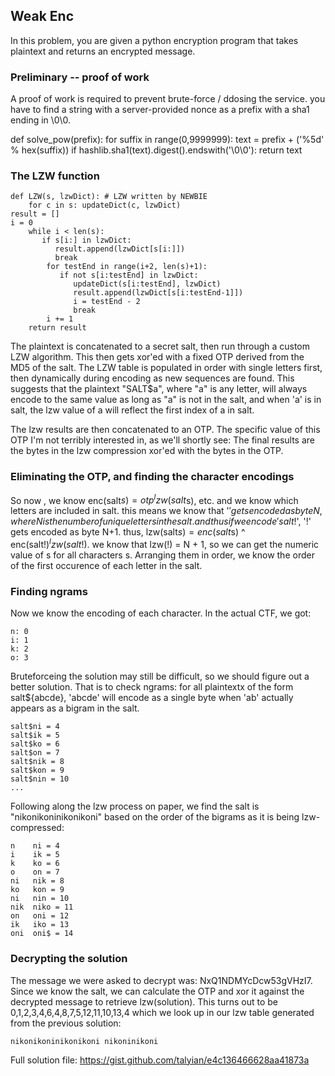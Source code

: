Weak Enc
--------

In this problem, you are given a python encryption program that takes plaintext and returns an encrypted message.

###  Preliminary -- proof of work

A proof of work is required to prevent brute-force / ddosing the service. you have to find a string with a server-provided nonce as a prefix with a sha1 ending in \0\0. 

def solve_pow(prefix):
    for suffix in range(0,9999999):
       text = prefix + ('%5d' % hex(suffix))
       if hashlib.sha1(text).digest().endswith('\0\0'):
       	  return text

### The LZW function

    def LZW(s, lzwDict): # LZW written by NEWBIE
        for c in s: updateDict(c, lzwDict)
	result = []
	i = 0
        while i < len(s):
           if s[i:] in lzwDict:
              result.append(lzwDict[s[i:]])
              break
            for testEnd in range(i+2, len(s)+1):
               if not s[i:testEnd] in lzwDict:
                  updateDict(s[i:testEnd], lzwDict)
                  result.append(lzwDict[s[i:testEnd-1]])
                  i = testEnd - 2
                  break
            i += 1
        return result

The plaintext is concatenated to a secret salt, then run through a custom LZW algorithm. This then gets xor'ed with a fixed OTP derived from the MD5 of the salt. The LZW table is populated in order with single letters first, then dynamically during encoding as new sequences are found. This suggests that the plaintext "SALT$a", where "a" is any letter, will always encode to the same value as long as "a" is not in the salt, and when 'a' is in salt, the lzw value of a will reflect the first index of a in salt. 

The lzw results are then concatenated to an OTP. The specific value of this OTP I'm not terribly interested in, as we'll shortly see: The final results are the bytes in the lzw compression xor'ed with the bytes in the OTP.

### Eliminating the OTP, and finding the character encodings 

So now , we know enc(salt$s) = otp ^ lzw(salt$s), etc. and we know which letters are included in salt. this means we know that '$' gets encoded as byte N, where N is the number of unique letters in the salt. and thus if we encode 'salt$!', '!' gets encoded as byte N+1. thus, lzw(salt$s) = enc(salt$s) ^ enc(salt$!) ^ lzw(salt$!). we know that lzw(!) = N + 1, so we can get the numeric value of s for all characters s. Arranging them in order, we know the order of the first occurence of each letter in the salt.

### Finding ngrams

Now we know the encoding of each character. In the actual CTF, we got:

    n: 0
    i: 1
    k: 2
    o: 3

Bruteforceing the solution may still be difficult, so we should figure out a better solution. That is to check ngrams: for all plaintextx of the form salt${abcde}, 'abcde' will encode as a single byte when 'ab' actually appears as a bigram in the salt. 

    salt$ni = 4
    salt$ik = 5
    salt$ko = 6
    salt$on = 7
    salt$nik = 8
    salt$kon = 9
    salt$nin = 10
    ...
Following along the lzw process on paper, we find the salt is "nikonikoninikonikoni" based on the order of the bigrams as it is being lzw-compressed:

    n    ni = 4
    i    ik = 5
    k    ko = 6
    o    on = 7
    ni   nik = 8
    ko   kon = 9
    ni   nin = 10
    nik  niko = 11
    on   oni = 12
    ik   iko = 13
    oni  oni$ = 14

### Decrypting the solution

The message we were asked to decrypt was: NxQ1NDMYcDcw53gVHzI7. Since we know the salt, we can calculate the OTP and xor it against the decrypted message to retrieve lzw(solution). This turns out to be 
0,1,2,3,4,6,4,8,7,5,12,11,10,13,4 which we look up in our lzw table generated from the previous solution:

    nikonikoninikonikoni nikoninikoni



Full solution file: https://gist.github.com/talyian/e4c136466628aa41873a